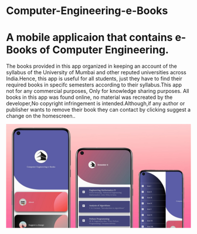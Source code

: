 # Computer-Engineering-e-Books

# A mobile applicaion that contains e-Books of Computer Engineering.

The books provided in this app organized in keeping an  account of the syllabus of the University of Mumbai and other reputed universities across India.Hence, this app is useful for all students, just they have to find their required books in specifc semesters according to their syllabus.This app not for any commercial purposes, Only for knowledge sharing purposes. All books in this app was found online, no material was recreated by the developer,No copyright infringement is intended.Although,if any author or publisher wants to remove their book they can contact by clicking suggest a change on the homescreen..


![alt text](https://github.com/rudratejC/Computer-Engineering-e-Books/blob/master/screenshots/github_banner.jpg?raw=true)
